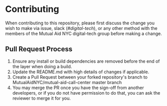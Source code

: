 # Contributing

When contributing to this repository, please first discuss the change you wish to make via issue, slack (_#digital-tech_), or any other method with the members of the Mutual Aid NYC digital-tech group before making a change.

## Pull Request Process

1. Ensure any install or build dependencies are removed before the end of the layer when doing a build.
2. Update the README.md with high details of changes if applicable.
3. Create a Pull Request between your forked repository's branch to MutualAidNYC/mutual-aid-call-center master branch
4. You may merge the PR once you have the sign-off from another developers, or if you do not have permission to do that, you can ask the reviewer to merge it for you.
